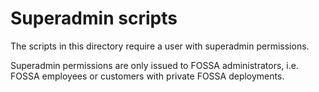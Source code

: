 # Superadmin scripts

The scripts in this directory require a user with superadmin permissions.

Superadmin permissions are only issued to FOSSA administrators, i.e. FOSSA employees or customers with private FOSSA deployments.
